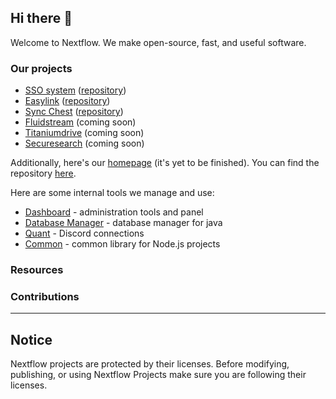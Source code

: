 ## Hi there 👋

Welcome to Nextflow. We make open-source, fast, and useful software.

### Our projects
* [SSO system](https://secure.nextflow.cloud) ([repository](https://github.com/Nextflow-Cloud/sso-system))
* [Easylink](https://app.nextflow.cloud) ([repository](https://github.com/Nextflow-Cloud/easylink))
* [Sync Chest](https://github.com/Nextflow-Cloud/sync-chest/releases) ([repository](https://github.com/Nextflow-Cloud/sync-chest)) 
* [Fluidstream](https://stream.nextflow.cloud) (coming soon)
* [Titaniumdrive](https://files.nextflow.cloud) (coming soon)
* [Securesearch](https://ss.nextflow.cloud) (coming soon)

Additionally, here's our [homepage](https://nextflow.cloud) (it's yet to be finished). You can find the repository [here](https://github.com/Nextflow-Cloud/main-page).

Here are some internal tools we manage and use:
* [Dashboard](https://github.com/Nextflow-Cloud/dashboard) - administration tools and panel
* [Database Manager](https://github.com/Nextflow-Cloud/database-manager) - database manager for java
* [Quant](https://github.com/Nextflow-Cloud/quant) - Discord connections
* [Common](https://github.com/Nextflow-Cloud/common) - common library for Node.js projects

### Resources

### Contributions

----

## Notice
Nextflow projects are protected by their licenses. Before modifying, publishing, or using Nextflow Projects make sure you are following their licenses.
